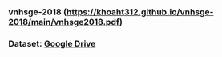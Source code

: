 ### vnhsge-2018 (https://khoaht312.github.io/vnhsge-2018/main/vnhsge2018.pdf)
### Dataset: [Google Drive](https://drive.google.com/drive/folders/19LeDdO2OOZO4CH51vQv3FAUtZ5OzZaMI?usp=sharing)
